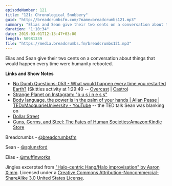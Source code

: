 ```yaml
---
episodeNumber: 121
title: "121: Chronological Snobbery"
guid: "http://breadcrumbsfm.com/?name=breadcrumbs121.mp3"
summary: "Elias and Sean give their two cents on a conversation about things that would happen every time were humanity rebooted."
duration: "1:10:34"
date: 2019-03-01T12:13:47+03:00
length: 50981339
file: "https://media.breadcrumbs.fm/breadcrumbs121.mp3"
---
```

Elias and Sean give their two cents on a conversation about things that would happen every time were humanity rebooted.

**Links and Show Notes**
- [No Dumb Questions: 053 - What would happen every time you restarted Earth?](http://nodumbqs.libsyn.com/053-what-would-happen-every-time-you-restarted-earth) (Skittles activity at 1:29:40 -- [Overcast](https://overcast.fm/+IUra22KNI/1:29:40) | [Castro](https://castro.fm/episode/pIVHHf#1:29:40))
- [Strange Planet on Instagram: "b u s i n e s s"](https://www.instagram.com/p/BuBq10OAxm8/)
- [Body language, the power is in the palm of your hands | Allan Pease | TEDxMacquarieUniversity - YouTube](https://youtu.be/ZZZ7k8cMA-4) -- the TED talk Sean was blanking on
- [Dollar Street](https://www.gapminder.org/dollar-street/matrix)
- [Guns, Germs, and Steel: The Fates of Human Societies:Amazon:Kindle Store](http://www.amazon.com/dp/B06X1CT33R/?tag=breadcrumbsfm-20)

Breadcrumbs - [@breadcrumbsfm](https://twitter.com/breadcrumbsfm)

Sean - [@splunsford](https://twitter.com/splunsford)

Elias - [@muffinworks](https://twitter.com/muffinworks)

Jingles excerpted from ["Halo-centric Hang/Halo improvisation" by Aaron Ximm](http://freemusicarchive.org/music/aaron_ximm/handpans_and_the_hang/). Licensed under a [Creative Commons Attribution-Noncommercial-ShareAlike 3.0 United States License](http://creativecommons.org/licenses/by-nc-sa/3.0/us/).